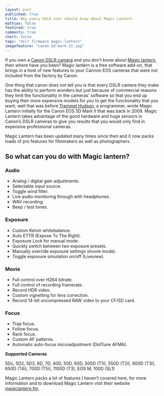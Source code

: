 ```yaml
---
layout: post
published: true
title: Why every DSLR user should know about Magic Lantern
mathjax: false
featured: true
comments: true
chart: false
tags: "dslr firmware magic-lantern"
imagefeature: "canon-5d-mark-II.jpg"
---
```


If you own a [Canon DSLR camera](http://www.usa.canon.com/cusa/consumer/products/cameras/slr_cameras) and you don’t know about [Magic lantern](http://www.magiclantern.fm/), then where have you been? Magic lantern is a free software add-on, that brings in a host of new features to your Cannon EOS cameras that were not included from the factory by Canon.

One thing that canon does not tell you is that every DSLR camera they make has the ability to perform wonders but just because of commercial reasons they limit the functionality in the cameras’ software so that you end up buying their more expensive models for you to get the functionality that you want, well that was before [Trammel Hudson](http://trmm.net/), a programmer, wrote Magic Lantern initially for the Canon EOS 5D Mark II that was back in 2009. Magic Lantern takes advantage of the good hardware and huge sensors in Canon’s DSLR cameras to give you results that you would only find in expensive professional cameras.

Magic Lantern has been updated many times since then and it now packs loads of pro features for filmmakers as well as photographers.

## So what can you do with Magic lantern?

### Audio

- Analog / digital gain adjustments.
- Selectable input source.
- Toggle wind filter.
- Live audio monitoring through with headphones.
- WAV recording.
- Beep / test tones.

### Exposure

- Custom Kelvin whitebalance.
- Auto ETTR (Expose To The Right).
- Exposure Lock for manual mode.
- Quickly switch between two exposure presets.
- Manually override exposure settings (movie mode).
- Toggle exposure simulation on/off (Liveview).

### Movie

- Full control over H264 bitrate.
- Full control of recording framerate.
- Record HDR video.
- Custom vignetting for lens correction.
- Record 14-bit uncompressed RAW video to your CF/SD card.

### Focus

- Trap focus.
- Follow focus.
- Rack focus.
- Custom AF patterns.
- Automatic auto-focus microadjustment (DotTune AFMA).

**Supported Cameras**

5Dc, 5D2, 5D3, 6D, 7D, 40D, 50D, 60D, 500D (T1i), 550D (T2i), 600D (T3i), 650D (T4i), 700D (T5i), 1100D (T3), EOS M, 100D (SL1)

Magic Lantern packs a lot of features I haven’t covered here, for  more information and to download Magic Lantern visit their website [magiclantern.fm](http://www.magiclantern.fm/).